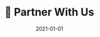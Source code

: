 ---
title: 📝 Partner With Us
description: Brief description of this section
cover: partners.jpg
date: 2021-01-01
---